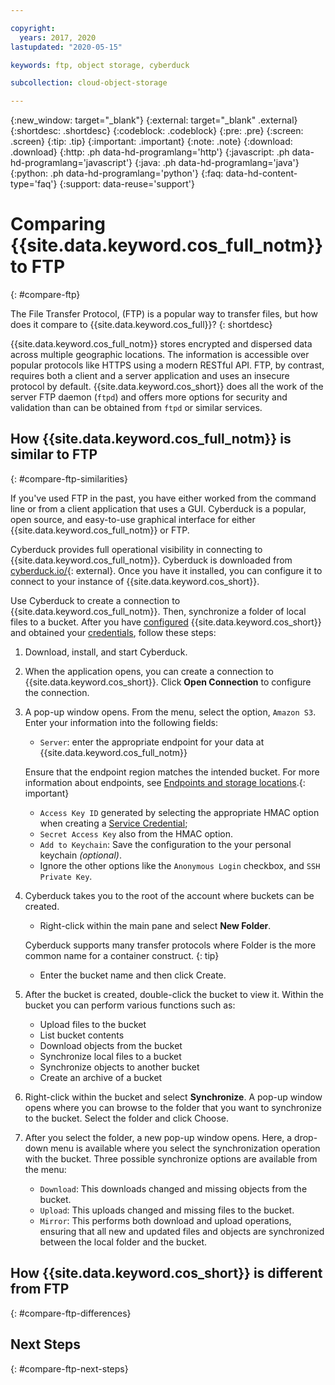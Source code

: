 ```yaml
---

copyright:
  years: 2017, 2020
lastupdated: "2020-05-15"

keywords: ftp, object storage, cyberduck

subcollection: cloud-object-storage

---
```

{:new_window: target="_blank"}
{:external: target="_blank" .external}
{:shortdesc: .shortdesc}
{:codeblock: .codeblock}
{:pre: .pre}
{:screen: .screen}
{:tip: .tip}
{:important: .important}
{:note: .note}
{:download: .download} 
{:http: .ph data-hd-programlang='http'} 
{:javascript: .ph data-hd-programlang='javascript'} 
{:java: .ph data-hd-programlang='java'} 
{:python: .ph data-hd-programlang='python'}
{:faq: data-hd-content-type='faq'}
{:support: data-reuse='support'}

# Comparing {{site.data.keyword.cos_full_notm}} to FTP
{: #compare-ftp}

The File Transfer Protocol, (FTP) is a popular way to transfer files, but how does it compare to {{site.data.keyword.cos_full}}?
{: shortdesc}

{{site.data.keyword.cos_full_notm}} stores encrypted and dispersed data across multiple geographic locations. The information is accessible over popular protocols like HTTPS using a modern RESTful API. FTP, by contrast, requires both a client and a server application and uses an insecure protocol by default. {{site.data.keyword.cos_short}} does all the work of the server FTP daemon (`ftpd`) and offers more options for security and validation than can be obtained from `ftpd` or similar services.


## How {{site.data.keyword.cos_full_notm}} is similar to FTP
{: #compare-ftp-similarities}

If you've used FTP in the past, you have either worked from the command line or from a client application that uses a GUI. Cyberduck is a popular, open source, and easy-to-use graphical interface for either {{site.data.keyword.cos_full_notm}} or FTP.

Cyberduck provides full operational visibility in connecting to {{site.data.keyword.cos_full_notm}}. Cyberduck is downloaded from [cyberduck.io/](https://cyberduck.io/){: external}. Once you have it installed, you can configure it to connect to your instance of {{site.data.keyword.cos_short}}.

Use Cyberduck to create a connection to {{site.data.keyword.cos_full_notm}}. Then, synchronize a folder of local files to a bucket. After you have [configured]() {{site.data.keyword.cos_short}} and obtained your [credentials](), follow these steps: 

1. Download, install, and start Cyberduck.
1. When the application opens, you can create a connection to {{site.data.keyword.cos_short}}. Click **Open Connection** to configure the connection.
1. A pop-up window opens. From the menu, select the option, `Amazon S3`. Enter your information into the following fields:

   * `Server`: enter the appropriate endpoint for your data at {{site.data.keyword.cos_full_notm}}

   Ensure that the endpoint region matches the intended bucket. For more information about endpoints, see [Endpoints and storage locations](/docs/cloud-object-storage?topic=cloud-object-storage-endpoints#endpoints).{: important}

   * `Access Key ID` generated by selecting the appropriate HMAC option when creating a [Service Credential](/docs/cloud-object-storage/iam?topic=cloud-object-storage-service-credentials);
   * `Secret Access Key` also from the HMAC option.
   * `Add to Keychain`: Save the configuration to the your personal keychain *(optional)*.
   * Ignore the other options like the `Anonymous Login` checkbox, and `SSH Private Key`.

1. Cyberduck takes you to the root of the account where buckets can be created.
   * Right-click within the main pane and select **New Folder**.
   
   Cyberduck supports many transfer protocols where Folder is the more common name for a container construct.
   {: tip}
   
   * Enter the bucket name and then click Create.

1. After the bucket is created, double-click the bucket to view it. Within the bucket you can perform various functions such as:
   * Upload files to the bucket
   * List bucket contents
   * Download objects from the bucket
   * Synchronize local files to a bucket
   * Synchronize objects to another bucket
   * Create an archive of a bucket
1. Right-click within the bucket and select **Synchronize**. A pop-up window opens where you can browse to the folder that you want to synchronize to the bucket. Select the folder and click Choose.
1. After you select the folder, a new pop-up window opens. Here, a drop-down menu is available where you select the synchronization operation with the bucket. Three possible synchronize options are available from the menu:

   * `Download`: This downloads changed and missing objects from the bucket.
   * `Upload`: This uploads changed and missing files to the bucket.
   * `Mirror`: This performs both download and upload operations, ensuring that all new and updated files and objects are synchronized between the local folder and the bucket.

## How {{site.data.keyword.cos_short}} is different from FTP
{: #compare-ftp-differences}



## Next Steps
{: #compare-ftp-next-steps}

